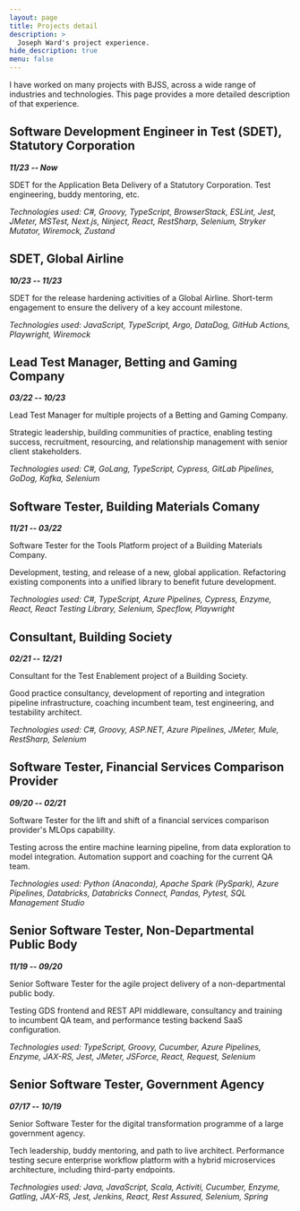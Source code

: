 ```yaml
---
layout: page
title: Projects detail
description: >
  Joseph Ward's project experience.
hide_description: true
menu: false
---
```


I have worked on many projects with BJSS, across a wide range of industries and technologies. This page provides a more detailed description of that experience.

## Software Development Engineer in Test (SDET), Statutory Corporation

***11/23 -- Now***

SDET for the Application Beta Delivery of a Statutory Corporation. Test engineering, buddy mentoring, etc.

*Technologies used: C#, Groovy, TypeScript, BrowserStack, ESLint, Jest, JMeter, MSTest, Next.js, Ninject, React, RestSharp, Selenium, Stryker Mutator, Wiremock, Zustand*

## SDET, Global Airline

***10/23 -- 11/23***

SDET for the release hardening activities of a Global Airline. Short-term engagement to ensure the delivery of a key account milestone.

*Technologies used: JavaScript, TypeScript, Argo, DataDog, GitHub Actions, Playwright, Wiremock*

## Lead Test Manager, Betting and Gaming Company

***03/22 -- 10/23***

Lead Test Manager for multiple projects of a Betting and Gaming Company.

Strategic leadership, building communities of practice, enabling testing success, recruitment, resourcing, and relationship management with senior client stakeholders.

*Technologies used: C#, GoLang, TypeScript, Cypress, GitLab Pipelines, GoDog, Kafka, Selenium*

## Software Tester, Building Materials Comany

***11/21 -- 03/22***

Software Tester for the Tools Platform project of a Building Materials Company.

Development, testing, and release of a new, global application. Refactoring existing components into a unified library to benefit future development.

*Technologies used: C#, TypeScript, Azure Pipelines, Cypress, Enzyme, React, React Testing Library, Selenium, Specflow, Playwright*

## Consultant, Building Society

***02/21 -- 12/21***

Consultant for the Test Enablement project of a Building Society.

Good practice consultancy, development of reporting and integration pipeline infrastructure, coaching incumbent team, test engineering, and testability architect.

*Technologies used: C#, Groovy, ASP.NET, Azure Pipelines, JMeter, Mule, RestSharp, Selenium*

## Software Tester, Financial Services Comparison Provider

***09/20 -- 02/21***

Software Tester for the lift and shift of a financial services comparison provider's MLOps capability.

Testing across the entire machine learning pipeline, from data exploration to model integration. Automation support and coaching for the current QA team.

*Technologies used: Python (Anaconda), Apache Spark (PySpark), Azure Pipelines, Databricks, Databricks Connect, Pandas, Pytest, SQL Management Studio*

## Senior Software Tester, Non-Departmental Public Body

***11/19 -- 09/20***

Senior Software Tester for the agile project delivery of a non-departmental public body.

Testing GDS frontend and REST API middleware, consultancy and training to incumbent QA team, and performance testing backend SaaS configuration.

*Technologies used: TypeScript, Groovy, Cucumber, Azure Pipelines, Enzyme, JAX-RS, Jest, JMeter, JSForce, React, Request, Selenium*

## Senior Software Tester, Government Agency

***07/17 -- 10/19***

Senior Software Tester for the digital transformation programme of a large government agency.

Tech leadership, buddy mentoring, and path to live architect. Performance testing secure enterprise workflow platform with a hybrid microservices architecture, including third-party endpoints.

*Technologies used: Java, JavaScript, Scala, Activiti, Cucumber, Enzyme, Gatling, JAX-RS, Jest, Jenkins, React, Rest Assured, Selenium, Spring*

